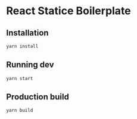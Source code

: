 # React Statice Boilerplate

## Installation

```sh
yarn install
```

## Running dev

```sh
yarn start
```

## Production build

```sh
yarn build
```
